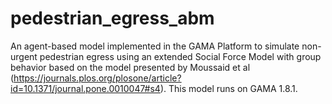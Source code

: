 # pedestrian_egress_abm
An agent-based model implemented in the GAMA Platform to simulate non-urgent pedestrian egress using an extended Social Force Model with group behavior based on the model presented by Moussaid et al (https://journals.plos.org/plosone/article?id=10.1371/journal.pone.0010047#s4). This model runs on GAMA 1.8.1.
